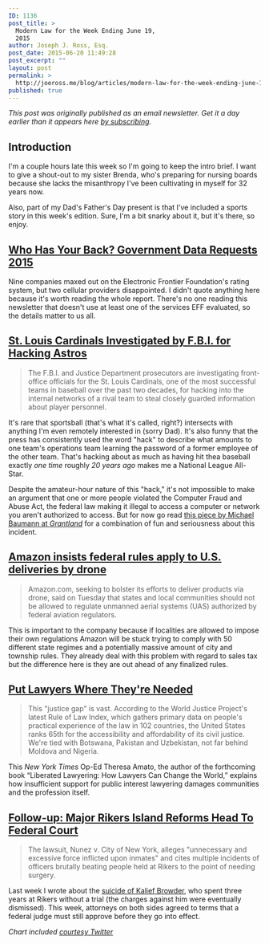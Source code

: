 ```yaml
---
ID: 1136
post_title: >
  Modern Law for the Week Ending June 19,
  2015
author: Joseph J. Ross, Esq.
post_date: 2015-06-20 11:49:28
post_excerpt: ""
layout: post
permalink: >
  http://joeross.me/blog/articles/modern-law-for-the-week-ending-june-19-2015/
published: true
---
```

<em>This post was originally published as an email newsletter. Get it a day earlier than it appears here <a href="http://tinyletter.com/modernlaw" target="_blank">by subscribing</a>.</em>

## Introduction

I'm a couple hours late this week so I'm going to keep the intro brief. I want to give a shout-out to my sister Brenda, who's preparing for nursing boards because she lacks the misanthropy I've been cultivating in myself for 32 years now.

Also, part of my Dad's Father's Day present is that I've included a sports story in this week's edition. Sure, I'm a bit snarky about it, but it's there, so enjoy.

<!--more-->

## [Who Has Your Back? Government Data Requests 2015](https://www.eff.org/who-has-your-back-government-data-requests-2015)

Nine companies maxed out on the Electronic Frontier Foundation's rating system, but two cellular providers disappointed. I didn't quote anything here because it's worth reading the whole report. There's no one reading this newsletter that doesn't use at least one of the services EFF evaluated, so the details matter to us all. 

## [St. Louis Cardinals Investigated by F.B.I. for Hacking Astros](http://www.nytimes.com/2015/06/17/sports/baseball/st-louis-cardinals-hack-astros-fbi.html)

> The F.B.I. and Justice Department prosecutors are investigating front-office officials for the St. Louis Cardinals, one of the most successful teams in baseball over the past two decades, for hacking into the internal networks of a rival team to steal closely guarded information about player personnel.

It's rare that sportsball (that's what it's called, right?) intersects with anything I'm even remotely interested in (sorry Dad). It's also funny that the press has consistently used the word "hack" to describe what amounts to one team's operations team learning the password of a former employee of the other team. That's hacking about as much as having hit thea baseball exactly *one time* roughly *20 years ago* makes me a National League All-Star. 

Despite the amateur-hour nature of this "hack," it's not impossible to make an argument that one or more people violated the Computer Fraud and Abuse Act, the federal law making it illegal to access a computer or network you aren't authorized to access. But for now go read [this piece by Michael Baumann at *Grantland*](http://grantland.com/the-triangle/2015-mlb-st-louis-cardinals-houston-astros-fbi-hacking-investigation/) for a combination of fun and seriousness about this incident. 

## [Amazon insists federal rules apply to U.S. deliveries by drone](http://www.reuters.com/article/2015/06/16/us-usa-drones-amazon-com-idUSKBN0OW2RB20150616)

> Amazon.com, seeking to bolster its efforts to deliver products via drone, said on Tuesday that states and local communities should not be allowed to regulate unmanned aerial systems (UAS) authorized by federal aviation regulators.

This is important to the company because if localities are allowed to impose their own regulations Amazon will be stuck trying to comply with 50 different state regimes and a potentially massive amount of city and township rules. They already deal with this problem with regard to sales tax but the difference here is they are out ahead of any finalized rules. 

## [Put Lawyers Where They're Needed](http://www.nytimes.com/2015/06/17/opinion/put-lawyers-where-theyre-needed.html)

> This "justice gap" is vast. According to the World Justice Project's latest Rule of Law Index, which gathers primary data on people's practical experience of the law in 102 countries, the United States ranks 65th for the accessibility and affordability of its civil justice. We're tied with Botswana, Pakistan and Uzbekistan, not far behind Moldova and Nigeria.

This *New York Times* Op-Ed Theresa Amato, the author of the forthcoming book “Liberated Lawyering: How Lawyers Can Change the World,” explains how insufficient support for public interest lawyering damages communities and the profession itself.

## [Follow-up: Major Rikers Island Reforms Head To Federal Court](http://www.huffingtonpost.com/2015/06/19/rikers-island-jail-reforms-deal_n_7621738.html)

> The lawsuit, Nunez v. City of New York, alleges "unnecessary and excessive force inflicted upon inmates" and cites multiple incidents of officers brutally beating people held at Rikers to the point of needing surgery.

Last week I wrote about the [suicide of Kalief Browder](http://joeross.me/blog/articles/modern-law-for-the-week-ending-june-12-2015/), who spent three years at Rikers without a trial (the charges against him were eventually dismissed). This week, attorneys on both sides agreed to terms that a federal judge must still approve before they go into effect.

*Chart included [courtesy Twitter](https://transparency.twitter.com/removal-requests/2014/jul-dec)*